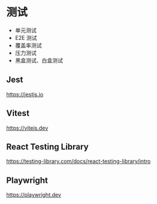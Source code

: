 # 测试

- 单元测试
- E2E 测试
- 覆盖率测试
- 压力测试
- 黑盒测试、白盒测试

## Jest

<https://jestjs.io>

## Vitest

<https://vitejs.dev>

## React Testing Library

<https://testing-library.com/docs/react-testing-library/intro>

## Playwright

<https://playwright.dev>
